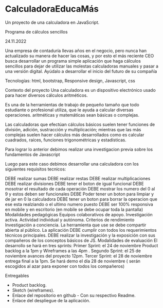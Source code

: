# CalculadoraEducaMás
Un proyecto de una calculadora en JavaScript.

Programa de cálculos sencillos

24.11.2022

Una empresa de contaduría llevas años en el negocio, pero
nunca han actualizado su manera de hacer las cosas, y por esto
el más reciente CEO busca desarrollar un programa simple
aplicación que haga cálculos sencillos para dejar de utilizar las
molestas calculadoras manuales y pasar a una versión digital.
Ayúdalo a desarrollar el inicio del futuro de su compañía

Tecnologías:
html, bootstrap, Responsive design, Javascript, css

Contexto del proyecto
Una calculadora es un dispositivo electrónico usado para hacer diversos cálculos aritméticos.

Es una de la herramientas de trabajo de pequeño tamaño que todo estudiante o profesional utiliza, que le ayuda a calcular diversas operaciones. aritméticas y matemáticas sean básicas o complejas.

Las calculadoras que efectúan cálculos básicos suelen tener funciones de división, adición, sustracción y multiplicación; mientras que las más complejas suelen hacer cálculos más desarrollados como es calcular cuadrados, raíces, funciones trigonométricas y estadísticas.

Para lograr lo anterior debimos realizar una investigacion previa sobre los fundamentos de Javascript

Luego para este caso debimos desarrollar una calculadora con los siguientes requisitos tecnicos:

DEBE realizar sumas
DEBE realizar restas
DEBE realizar multiplicaciones
DEBE realizar divisiones
DEBE tener el boton de igual funcional
DEBE mosotrar el resultado de cada operación
DEBE mostrar los numero del 0 al 9 y estos deben ser funcionales
DEBE Poder tener un boton para limpiar y de jar en 0 la calculadora
DEBE tener un boton para borrar la operacion que ese esta realziando o el ultimo numero puesto
DEBE ser 100% responsiva en mobile y en escritorio (en mobile se debe ocupar toda la pantalla)
Modalidades pedagógicas
Equipos colaborativos de apoyo.
Investigación activa.
Actividad individual y autónoma.
Criterios de rendimiento
Investigación a conciencia.
La herramienta que use se debe compartir abierta al público.
La aplicación DEBE cumplir con todos los requerimientos técnicos principales.
DEBE realizar la investigación y la exposición con sus compañeros de los conceptos básicos de JS.
Modalidades de evaluación
El desarrollo se hará en tres sprints:
Primer Sprint:  el 24  de noviembre Product backlog a la 1pm y Wireframes a las 4pm .
Segundo Sprint:  el 25 de noviembre avances del proyecto 12pm.
Tercer Sprint:  el 28 de noviembre entrega final a la 1pm.
Se hará demo el día 28 de noviembre ( serán escogidos al azar para exponer con todos los compañeros)

Entregables
- Product backlog.
- Sketch (wireframes).
- Enlace del repositorio en github - Con su respectivo Readme.
- Enlace del despliegue de la aplicación.
